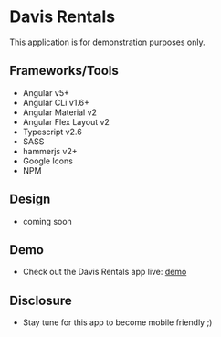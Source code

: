 # Davis Rentals
This application is for demonstration purposes only. 

## Frameworks/Tools
- Angular v5+
- Angular CLi v1.6+
- Angular Material v2
- Angular Flex Layout v2
- Typescript v2.6
- SASS
- hammerjs v2+
- Google Icons
- NPM

## Design
- coming soon

## Demo
- Check out the Davis Rentals app live: [demo](http://davis.rentals/)

## Disclosure
- Stay tune for this app to become mobile friendly ;)
